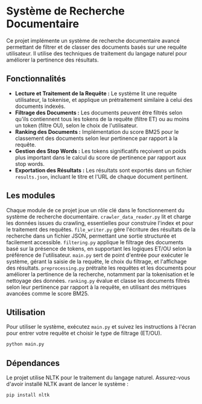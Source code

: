 # Système de Recherche Documentaire

Ce projet implémente un système de recherche documentaire avancé permettant de filtrer et de classer des documents basés sur une requête utilisateur. Il utilise des techniques de traitement du langage naturel pour améliorer la pertinence des résultats.

## Fonctionnalités

- **Lecture et Traitement de la Requête :** Le système lit une requête utilisateur, la tokenise, et applique un prétraitement similaire à celui des documents indexés.
- **Filtrage des Documents :** Les documents peuvent être filtrés selon qu'ils contiennent tous les tokens de la requête (filtre ET) ou au moins un token (filtre OU), selon le choix de l'utilisateur.
- **Ranking des Documents :** Implémentation du score BM25 pour le classement des documents selon leur pertinence par rapport à la requête.
- **Gestion des Stop Words :** Les tokens significatifs reçoivent un poids plus important dans le calcul du score de pertinence par rapport aux stop words.
- **Exportation des Résultats :** Les résultats sont exportés dans un fichier `results.json`, incluant le titre et l'URL de chaque document pertinent.

## Les modules

Chaque module de ce projet joue un rôle clé dans le fonctionnement du système de recherche documentaire. `crawler_data_reader.py` lit et charge les données issues du crawling, essentielles pour construire l'index et pour le traitement des requêtes. `file_writer.py` gère l'écriture des résultats de la recherche dans un fichier JSON, permettant une sortie structurée et facilement accessible. `filtering.py` applique le filtrage des documents basé sur la présence de tokens, en supportant les logiques ET/OU selon la préférence de l'utilisateur. `main.py` sert de point d'entrée pour exécuter le système, gérant la saisie de la requête, le choix du filtrage, et l'affichage des résultats. `preprocessing.py` prétraite les requêtes et les documents pour améliorer la pertinence de la recherche, notamment par la tokenisation et le nettoyage des données. `ranking.py` évalue et classe les documents filtrés selon leur pertinence par rapport à la requête, en utilisant des métriques avancées comme le score BM25.

## Utilisation

Pour utiliser le système, exécutez `main.py` et suivez les instructions à l'écran pour entrer votre requête et choisir le type de filtrage (ET/OU).

```bash
python main.py
```


## Dépendances

Le projet utilise NLTK pour le traitement du langage naturel. Assurez-vous d'avoir installé NLTK avant de lancer le système :

```bash
pip install nltk
```